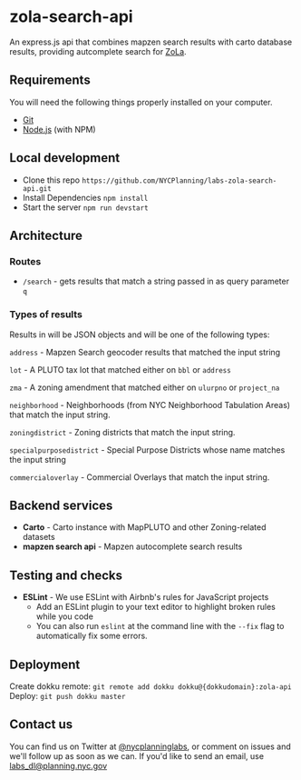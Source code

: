 # zola-search-api
An express.js api that combines mapzen search results with carto database results, providing autcomplete search for [ZoLa](https://zola.planning.nyc.government).  

## Requirements

You will need the following things properly installed on your computer.

- [Git](https://git-scm.com/)
- [Node.js](https://nodejs.org/) (with NPM)

## Local development

- Clone this repo `https://github.com/NYCPlanning/labs-zola-search-api.git`
- Install Dependencies `npm install`
- Start the server `npm run devstart`

## Architecture

### Routes

- `/search` - gets results that match a string passed in as query parameter `q`

### Types of results

Results in will be JSON objects and will be one of the following types:

`address` - Mapzen Search geocoder results that matched the input string

`lot` - A PLUTO tax lot that matched either on `bbl` or `address`

`zma` - A zoning amendment that matched either on `ulurpno` or `project_na`

`neighborhood` - Neighborhoods (from NYC Neighborhood Tabulation Areas) that match the input string.

`zoningdistrict` - Zoning districts that match the input string.

`specialpurposedistrict` - Special Purpose Districts whose name matches the input string

`commercialoverlay` - Commercial Overlays that match the input string.

## Backend services

- **Carto** - Carto instance with MapPLUTO and other Zoning-related datasets
- **mapzen search api** - Mapzen autocomplete search results

## Testing and checks

- **ESLint** - We use ESLint with Airbnb's rules for JavaScript projects
  - Add an ESLint plugin to your text editor to highlight broken rules while you code
  - You can also run `eslint` at the command line with the `--fix` flag to automatically fix some errors.

## Deployment

Create dokku remote: `git remote add dokku dokku@{dokkudomain}:zola-api`
Deploy: `git push dokku master`

## Contact us

You can find us on Twitter at [@nycplanninglabs](https://twitter.com/nycplanninglabs), or comment on issues and we'll follow up as soon as we can. If you'd like to send an email, use [labs_dl@planning.nyc.gov](mailto:labs_dl@planning.nyc.gov)
